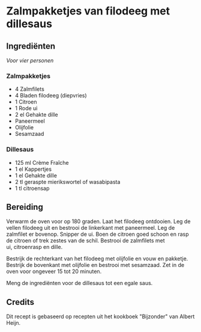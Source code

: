 # Zalmpakketjes van filodeeg met dillesaus
## Ingrediënten
_Voor vier personen_

### Zalmpakketjes
- 4 Zalmfilets
- 4 Bladen filodeeg (diepvries)
- 1 Citroen
- 1 Rode ui
- 2 el Gehakte dille
- Paneermeel
- Olijfolie
- Sesamzaad

### Dillesaus
- 125 ml Crème Fraîche
- 1 el Kappertjes
- 1 el Gehakte dille
- 2 tl geraspte mierikswortel of wasabipasta
- 1 tl citroensap

## Bereiding
Verwarm de oven voor op 180 graden. Laat het filodeeg ontdooien. Leg de vellen filodeeg uit en bestrooi de linkerkant met paneermeel. Leg de zalmfilet er bovenop. Snipper de ui. Boen de citroen goed schoon en rasp de citroen of trek zestes van de schil. Bestrooi de zalmfilets met ui, citroenrasp en dille. 

Bestrijk de rechterkant van het filodeeg met olijfolie en vouw en pakketje. Bestrijk de bovenkant met olijfolie en bestrooi met sesamzaad. Zet in de oven voor ongeveer 15 tot 20 minuten.

Meng de ingrediënten voor de dillesaus tot een egale saus.

## Credits
Dit recept is gebaseerd op recepten uit het kookboek "Bijzonder" van Albert Heijn.
